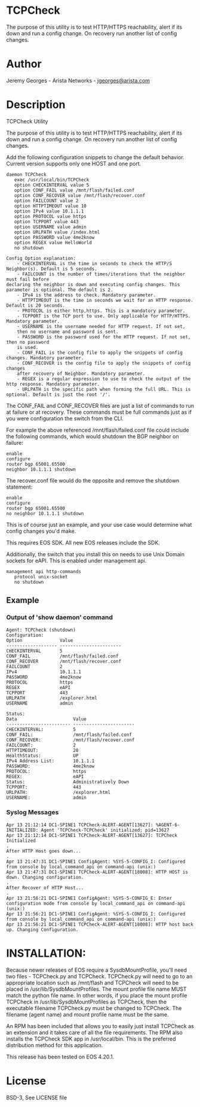 # TCPCheck 

The purpose of this utility is to test HTTP/HTTPS reachability, alert if its down and
run a config change. On recovery run another list of config changes.

# Author
Jeremy Georges - Arista Networks   - jgeorges@arista.com

# Description
TCPCheck Utility


The purpose of this utility is to test HTTP/HTTPS reachability, alert if its down and
run a config change. On recovery run another list of config changes.

Add the following configuration snippets to change the default behavior.  Current version supports only
one HOST and one port.


```
daemon TCPCheck
   exec /usr/local/bin/TCPCheck
   option CHECKINTERVAL value 5
   option CONF_FAIL value /mnt/flash/failed.conf
   option CONF_RECOVER value /mnt/flash/recover.conf
   option FAILCOUNT value 2
   option HTTPTIMEOUT value 10
   option IPv4 value 10.1.1.1
   option PROTOCOL value https
   option TCPPORT value 443
   option USERNAME value admin
   option URLPATH value /index.html
   option PASSWORD value 4me2know
   option REGEX value HelloWorld 
   no shutdown
```

```
Config Option explanation:
    - CHECKINTERVAL is the time in seconds to check the HTTP/S Neighbor(s). Default is 5 seconds.
    - FAILCOUNT is the number of times/iterations that the neighbor must fail before
declaring the neighbor is down and executing config changes. This parameter is optional. The default is 2.
    - IPv4 is the address to check. Mandatory parameter.
    - HTTPTIMEOUT is the time in seconds we wait for an HTTP response. Default is 20 seconds.
    - PROTOCOL is either http,https. This is a mandatory parameter.
    - TCPPORT is the TCP port to use. Only applicable for HTTP/HTTPS. Mandatory parameter.
    - USERNAME is the username needed for HTTP request. If not set,
    then no username and password is sent.
    - PASSWORD is the password used for the HTTP request. If not set, then no password
    is used.
    - CONF_FAIL is the config file to apply the snippets of config changes. Mandatory parameter.
    - CONF_RECOVER is the config file to apply the snippets of config changes
    after recovery of Neighbor. Mandatory parameter.
    - REGEX is a regular expression to use to check the output of the http response. Mandatory parameter.
    - URLPATH is the specific path when forming the full URL. This is optional. Default is just the root '/'.
```

The CONF_FAIL and CONF_RECOVER files are just a list of commands to run at failure or at recovery. These commands
must be full commands just as if you were configuration the switch from the CLI.

For example the above referenced /mnt/flash/failed.conf file could include the following commands, which would
shutdown the BGP neighbor on failure:

```
enable
configure
router bgp 65001.65500
neighbor 10.1.1.1 shutdown
```

The recover.conf file would do the opposite and remove the shutdown statement:

```
enable
configure
router bgp 65001.65500
no neighbor 10.1.1.1 shutdown
```

This is of course just an example, and your use case would determine what config changes you'd make.


This requires EOS SDK.
All new EOS releases include the SDK.

Additionally, the switch that you install this on needs to use Unix Domain sockets for eAPI. This is enabled under management api.

```
management api http-commands
   protocol unix-socket
   no shutdown
``` 

## Example

### Output of 'show daemon' command
```
Agent: TCPCheck (shutdown)
Configuration:
Option              Value                   
------------------- ----------------------- 
CHECKINTERVAL       5                       
CONF_FAIL           /mnt/flash/failed.conf  
CONF_RECOVER        /mnt/flash/recover.conf 
FAILCOUNT           2                       
IPv4                10.1.1.1                
PASSWORD            4me2know                
PROTOCOL            https                   
REGEX               eAPI                    
TCPPORT             443                     
URLPATH             /explorer.html          
USERNAME            admin                   

Status:
Data                     Value                   
------------------------ ----------------------- 
CHECKINTERVAL:           5                       
CONF_FAIL:               /mnt/flash/failed.conf  
CONF_RECOVER:            /mnt/flash/recover.conf 
FAILCOUNT:               2                       
HTTPTIMEOUT:             20                      
HealthStatus:            UP                      
IPv4 Address List:       10.1.1.1                
PASSWORD:                4me2know                
PROTOCOL:                https                   
REGEX:                   eAPI                    
Status:                  Administratively Down   
TCPPORT:                 443                     
URLPATH:                 /explorer.html          
USERNAME:                admin    
```

### Syslog Messages
```
Apr 13 21:12:14 DC1-SPINE1 TCPCheck-ALERT-AGENT[13627]: %AGENT-6-INITIALIZED: Agent 'TCPCheck-TCPCheck' initialized; pid=13627
Apr 13 21:12:14 DC1-SPINE1 TCPCheck-ALERT-AGENT[13627]: TCPCheck Initialized
.
After HTTP Host goes down...
.
Apr 13 21:47:31 DC1-SPINE1 ConfigAgent: %SYS-5-CONFIG_I: Configured from console by local_command_api on command-api (unix:)
Apr 13 21:47:31 DC1-SPINE1 TCPCheck-ALERT-AGENT[18008]: HTTP HOST is down. Changing configuration.
.
After Recover of HTTP Host...
.
Apr 13 21:56:21 DC1-SPINE1 ConfigAgent: %SYS-5-CONFIG_E: Enter configuration mode from console by local_command_api on command-api (unix:)
Apr 13 21:56:21 DC1-SPINE1 ConfigAgent: %SYS-5-CONFIG_I: Configured from console by local_command_api on command-api (unix:)
Apr 13 21:56:21 DC1-SPINE1 TCPCheck-ALERT-AGENT[18008]: HTTP host back up. Changing Configuration.
```



# INSTALLATION:
Because newer releases of EOS require a SysdbMountProfile, you'll need two files - TCPCheck.py and TCPCheck.
TCPCheck.py will need to go to an appropriate location such as /mnt/flash and TCPCheck will need to be placed in 
/usr/lib/SysdbMountProfiles. The mount profile file name MUST match the python file name. In other words, if 
you place the mount profile TCPCheck in /usr/lib/SysdbMountProfiles as TCPCheck, then the executable filename TCPCheck.py 
must be changed to TCPCheck. The filename (agent name) and mount profile name must be the same.

An RPM has been included that allows you to easily just install TCPCheck as an extension and it takes care of all
the file requirements. The RPM also installs the TCPCheck SDK app in /usr/local/bin. This is the preferred distribution 
method for this application.

This release has been tested on EOS 4.20.1.

License
=======
BSD-3, See LICENSE file
